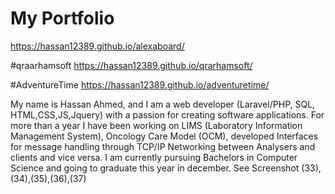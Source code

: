 # My Portfolio
https://hassan12389.github.io/alexaboard/

#qraarhamsoft
https://hassan12389.github.io/qrarhamsoft/

#AdventureTime
https://hassan12389.github.io/adventuretime/

My name is Hassan Ahmed, and I am a web developer (Laravel/PHP, SQL, HTML,CSS,JS,Jquery) with a passion for creating software applications. For more than a year I have been working on LIMS (Laboratory Information Management System), Oncology Care Model (OCM), developed Interfaces for message handling through TCP/IP Networking between Analysers and clients and vice versa. I am currently pursuing Bachelors in Computer Science and going to graduate this year in december. See Screenshot (33),(34),(35),(36),(37)

